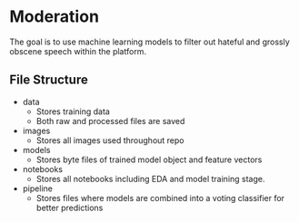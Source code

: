 # Moderation

The goal is to use machine learning models to filter out hateful and grossly obscene speech within the platform. 

## File Structure

- data
  - Stores training data
  - Both raw and processed files are saved
- images
  - Stores all images used throughout repo
- models
  - Stores byte files of trained model object and feature vectors
- notebooks
  - Stores all notebooks including EDA and model training stage.
- pipeline
  - Stores files where models are combined into a voting classifier for better predictions
